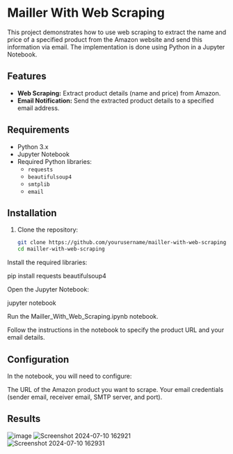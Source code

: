 # Mailler With Web Scraping

This project demonstrates how to use web scraping to extract the name and price of a specified product from the Amazon website and send this information via email. The implementation is done using Python in a Jupyter Notebook.

## Features

- **Web Scraping:** Extract product details (name and price) from Amazon.
- **Email Notification:** Send the extracted product details to a specified email address.

## Requirements

- Python 3.x
- Jupyter Notebook
- Required Python libraries:
  - `requests`
  - `beautifulsoup4`
  - `smtplib`
  - `email`

## Installation

1. Clone the repository:
   ```bash
   git clone https://github.com/yourusername/mailler-with-web-scraping.git
   cd mailler-with-web-scraping

Install the required libraries:

pip install requests beautifulsoup4


Open the Jupyter Notebook:

jupyter notebook

Run the Mailler_With_Web_Scraping.ipynb notebook.

Follow the instructions in the notebook to specify the product URL and your email details.

## Configuration

In the notebook, you will need to configure:

The URL of the Amazon product you want to scrape.
Your email credentials (sender email, receiver email, SMTP server, and port).

## Results
![image](https://github.com/BakiAkgun1/Mailler_With_Web_Scraping/assets/118991077/c36ba3c7-495f-42ec-a1d8-dd9b45f226c1)
![Screenshot 2024-07-10 162921](https://github.com/BakiAkgun1/Mailler_With_Web_Scraping/assets/118991077/bec1bd23-bbd4-4840-a688-afc04055d4ad)
![Screenshot 2024-07-10 162931](https://github.com/BakiAkgun1/Mailler_With_Web_Scraping/assets/118991077/50685c84-2e23-4579-a281-1bcb83474da4)
